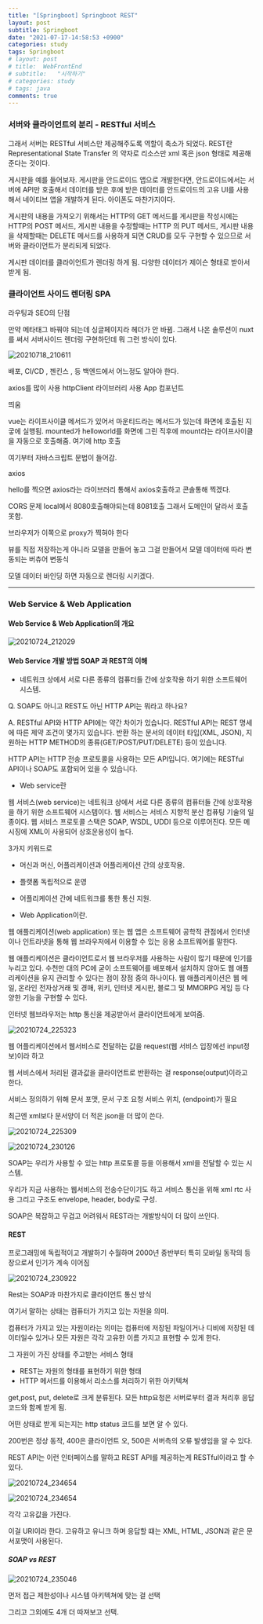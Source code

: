 ```yaml
---
title: "[Springboot] Springboot REST"
layout: post
subtitle: Springboot
date: "2021-07-17-14:58:53 +0900"
categories: study
tags: Springboot
# layout: post
# title:  WebFrontEnd
# subtitle:   "시작하기"
# categories: study
# tags: java
comments: true
---
```



### 서버와 클라이언트의 분리 - RESTful 서비스

그래서 서버는 RESTful 서비스만 제공해주도록 역할이 축소가 되었다. REST란 Representational State Transfer 의 약자로 리소스만 xml 혹은 json 형태로 제공해준다는 것이다.

게시판을 예를 들어보자. 게시판을 안드로이드 앱으로 개발한다면, 안드로이드에서는 서버에 API만 호출해서 데이터를 받은 후에 받은 데이터를 안드로이드의 고유 UI를 사용해서 네이티브 앱을 개발하게 된다. 아이폰도 마찬가지이다.

게시판의 내용을 가져오기 위해서는 HTTP의 GET 메서드를 게시판을 작성시에는 HTTP의 POST 메서드, 게시판 내용을 수정할때는 HTTP 의 PUT 메서드, 게시판 내용을 삭제할때는 DELETE 메서드를 사용하게 되면 CRUD를 모두 구현할 수 있으므로 서버와 클라이언트가 분리되게 되었다.

게시판 데이터를 클라이언트가 렌더링 하게 됨.
다양한 데이터가 제이슨 형태로 받아서 받게 됨.


### 클라이언트 사이드 렌더링 SPA





라우팅과 SEO의 단점

만약 메타태그 바꿔야 되는데 싱글페이지라 헤더가 안 바뀜.
그래서 나온 솔루션이 nuxt를 써서 서버사이드 렌더링 구현하던데 뭐 그런 방식이 있다.


![20210718_210611](/assets/20210718_210611.png)

배포, CI/CD , 젠킨스 , 등 백엔드에서 어느정도 알아야 한다.


axios를 많이 사용
httpClient 라이브러리 사용
App 컴포넌트

 띄움

 vue는 라이프사이클 메서드가 있어서 마운티드라는 메서드가 있는데 화면에 호출된 지궇에 실행됨.
 mounted가 helloworld를 화면에 그린 직후에 mount라는 라이프사이클을 자동으로 호출해줌.
여기에 http 호출

여기부터 자바스크립트 문법이 들어감.

axios

hello를 찍으면 axios라는 라이브러리 통해서 axios호출하고 콘솔통해 찍겠다.


CORS 문제 local에서 8080호출해야되는데 8081호출 그래서 도메인이 달라서 호출 못함.

브라우저가 이쪽으로 proxy가 찍혀야 한다


뷰를 직접 저장하는게 아니라 모델을 만들어 놓고 그걸 만들어서 모델 데이터에 따라 변동되는 버츄어 변동식

모델 데이터 바인딩 하면 자동으로 렌더링 시키겠다.


------------


### Web Service & Web Application


#### Web Service & Web Application의 개요
![20210724_212029](/assets/20210724_212029.png)



#### Web Service 개발 방법 SOAP 과 REST의 이해

- 네트워크 상에서 서로 다른 종류의 컴퓨터들 간에 상호작용 하기 위한 소프트웨어 시스템.



Q. SOAP도 아니고 REST도 아닌 HTTP API는 뭐라고 하나요?

A. RESTful API와 HTTP API에는 약간 차이가 있습니다. RESTful API는 REST 명세에 따른 제약 조건이 몇가지 있습니다. 반환 하는 문서의 데이터 타입(XML, JSON), 지원하는 HTTP METHOD의 종류(GET/POST/PUT/DELETE) 등이 있습니다.

HTTP API는 HTTP 전송 프로토콜을 사용하는 모든 API입니다. 여기에는 RESTful API이나 SOAP도 포함되어 있을 수 있습니다.




- Web service란

웹 서비스(web service)는 네트워크 상에서 서로 다른 종류의 컴퓨터들 간에 상호작용을 하기 위한 소프트웨어 시스템이다. 웹 서비스는 서비스 지향적 분산 컴퓨팅 기술의 일종이다. 웹 서비스 프로토콜 스택은 SOAP, WSDL, UDDI 등으로 이루어진다. 모든 메시징에 XML이 사용되어 상호운용성이 높다.

3가지 키워드로

- 머신과 머신, 어플리케이션과 어플리케이션 간의 상호작용.
- 플랫폼 독립적으로 운영
- 어플리케이션 간에 네트워크를 통한 통신 지원.

- Web Application이란.

웹 애플리케이션(web application) 또는 웹 앱은 소프트웨어 공학적 관점에서 인터넷이나 인트라넷을 통해 웹 브라우저에서 이용할 수 있는 응용 소프트웨어를 말한다.

웹 애플리케이션은 클라이언트로서 웹 브라우저를 사용하는 사람이 많기 때문에 인기를 누리고 있다. 수천만 대의 PC에 굳이 소프트웨어를 배포해서 설치하지 않아도 웹 애플리케이션을 유지 관리할 수 있다는 점이 장점 중의 하나이다. 웹 애플리케이션은 웹 메일, 온라인 전자상거래 및 경매, 위키, 인터넷 게시판, 블로그 및 MMORPG 게임 등 다양한 기능을 구현할 수 있다.


인터넷 웹브라우저는 http 통신을 제공받아서 클라이언트에게 보여줌.

![20210724_225323](/assets/20210724_225323.png)

웹 어플리케이션에서 웹서비스로 전달하는 값을 request(웹 서비스 입장에선 input정보)이라 하고

웹 서비스에서 처리된 결과값을 클라이언트로 반환하는 걸 response(output)이라고 한다.

서비스 정의하기 위해
문서 포맷,
문서 구조
요청 서비스 위치, (endpoint)가 필요

최근엔 xml보다 문서양이 더 적은 json을 더 많이 쓴다.



![20210724_225309](/assets/20210724_225309.png)


![20210724_230126](/assets/20210724_230126.png)

SOAP는 우리가 사용할 수 있는 http 프로토콜 등을 이용해서 xml을 전달할 수 있는 시스템.

우리가 지금 사용하는 웹서비스의 전송수단이기도 하고 서비스 통신을 위해 xml rtc 사용 그리고 구조도  envelope, header, body로 구성.

SOAP은 복잡하고 무겁고 어려워서 REST라는 개발방식이 더 많이 쓰인다.


#### REST



프로그래밍에 독립적이고 개발하기 수월하며 2000년 중반부터 특히 모바일 동작의 등장으로서 인기가 계속 이어짐

![20210724_230922](/assets/20210724_230922.png)

Rest는 SOAP과 마찬가지로 클라이언트 통신 방식

여기서 말하는 상태는 컴퓨터가 가지고 있는 자원을 의미.

컴퓨터가 가지고 있는 자원이라는 의미는 컴퓨터에 저장된 파일이거나 디비에 저장된 데이터일수 있거나 모든 자원은  각각 고유한 이름 가지고 표현할 수 있게 한다.

그 자원이 가진 상태를 주고받는 서비스 형태

- REST는 자원의 형태를 표현하기 위한 형태
- HTTP 메서드를 이용해서 리소스를 처리하기 위한 아키텍쳐

get,post, put, delete로 크게 분류된다.
모든 http요청은 서버로부터 결과 처리후 응답코드와 함꼐 받게 됨.

어떤 상태로 받게 되는지는 http status 코드를 보면 알 수 있다.

200번은 정상 동작, 400은 클라이언트 오, 500은 서버측의 오류 발생임을 알 수 있다.

REST API는 이런 인터페이스를 말하고 REST API를 제공하는게 RESTful이라고 할 수 있다.


![20210724_234654](/assets/20210724_234654.png)

![20210724_234654](/assets/20210724_234654_guxlqkp3s.png)

각각 고유값을 가진다.

이걸 URI이라 한다. 고유하고 유니크 하며 응답할 떄는 XML, HTML, JSON과 같은 문서포맷이 사용된다.

##### SOAP vs REST

![20210724_235046](/assets/20210724_235046.png)

먼저 접근 제한성이나 시스템 아키텍쳐에 맞는 걸 선택


그리고 그외에도 4개 더 따져보고 선택.
